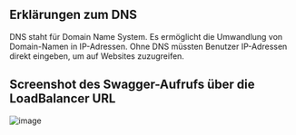 ## Erklärungen zum DNS
DNS staht für Domain Name System. Es ermöglicht die Umwandlung von Domain-Namen in IP-Adressen. Ohne DNS müssten Benutzer IP-Adressen direkt eingeben, um auf Websites zuzugreifen.

## Screenshot des Swagger-Aufrufs über die LoadBalancer URL
![image](https://github.com/user-attachments/assets/4c85dac6-28e4-4b18-b93f-fdafb1ce3d44)
